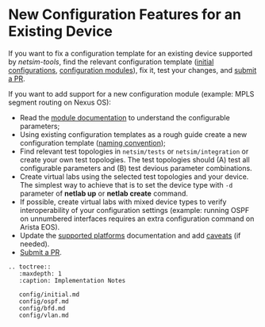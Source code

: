 # New Configuration Features for an Existing Device

If you want to fix a configuration template for an existing device supported by *netsim-tools*, find the relevant configuration template ([initial configurations](dev/devices.md#initial-device-configuration), [configuration modules](devices.md#configuration-modules)), fix it, test your changes, and [submit a PR](guidelines.md).

If you want to add support for a new configuration module (example: MPLS segment routing on Nexus OS):

* Read the [module documentation](../module-reference.md) to understand the configurable parameters;
* Using existing configuration templates as a rough guide create a new configuration template ([naming convention](devices.md#configuration-modules));
* Find relevant test topologies in `netsim/tests` or `netsim/integration` or create your own test topologies. The test topologies should (A) test all configurable parameters and (B) test devious parameter combinations.
* Create virtual labs using the selected test topologies and your device. The simplest way to achieve that is to set the device type with `-d` parameter of **netlab up** or **netlab create** command.
* If possible, create virtual labs with mixed device types to verify interoperability of your configuration settings (example: running OSPF on unnumbered interfaces requires an extra configuration command on Arista EOS).
* Update the [supported platforms](../platforms.md) documentation and add [caveats](../caveats.md) (if needed).
* [Submit a PR](guidelines.md).

```eval_rst
.. toctree::
   :maxdepth: 1
   :caption: Implementation Notes

   config/initial.md
   config/ospf.md
   config/bfd.md
   config/vlan.md
```
